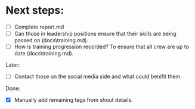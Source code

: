 # Next steps:
- [ ] Complete report.md
- [ ] Can those in leadership positions ensure that their skills are being passed on (docs\training.md).
- [ ] How is training progression recorded? To ensure that all crew are up to date (docs\training.md).

Later:
- [ ] Contact those on the social media side and what could benifit them.


Done:
- [X] Manually add remaining tags from shout details.
